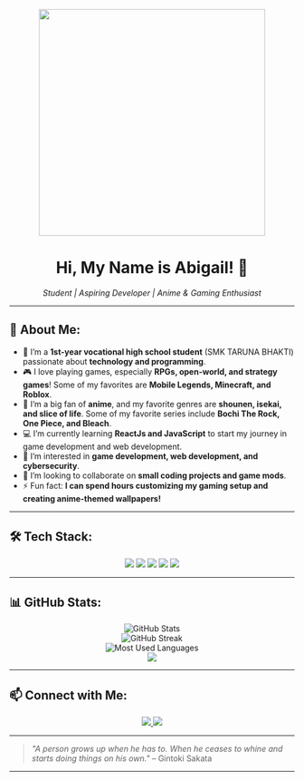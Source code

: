 <p align="center">
  <img src="https://i.gifer.com/zkw.gif" width="400" height="auto">
</p>

<h1 align="center">Hi, My Name is Abigail! 👋</h1>
<p align="center">
  <em>Student | Aspiring Developer | Anime & Gaming Enthusiast</em>
</p>

---

## 🚀 About Me:

- 🎒 I’m a **1st-year vocational high school student** (SMK TARUNA BHAKTI) passionate about **technology and programming**.  
- 🎮 I love playing games, especially **RPGs, open-world, and strategy games**! Some of my favorites are **Mobile Legends, Minecraft, and Roblox**.  
- 🎥 I’m a big fan of **anime**, and my favorite genres are **shounen, isekai, and slice of life**. Some of my favorite series include **Bochi The Rock, One Piece, and Bleach**.  
- 💻 I’m currently learning **ReactJs and JavaScript** to start my journey in game development and web development.  
- 🌱 I’m interested in **game development, web development, and cybersecurity**.  
- 🤝 I’m looking to collaborate on **small coding projects and game mods**.  
- ⚡ Fun fact: **I can spend hours customizing my gaming setup and creating anime-themed wallpapers!**  

---

## 🛠️ Tech Stack:

<p align="center">
  <img src="https://img.shields.io/badge/Python-3776AB?style=for-the-badge&logo=python&logoColor=white">
  <img src="https://img.shields.io/badge/JavaScript-F7DF1E?style=for-the-badge&logo=javascript&logoColor=black">
  <img src="https://img.shields.io/badge/HTML5-E34F26?style=for-the-badge&logo=html5&logoColor=white">
  <img src="https://img.shields.io/badge/CSS3-1572B6?style=for-the-badge&logo=css3&logoColor=white">
  <img src="https://img.shields.io/badge/Git-F05032?style=for-the-badge&logo=git&logoColor=white">
</p>

---

## 📊 GitHub Stats:

<p align="center">
  <img src="https://github-readme-stats.vercel.app/api?username=sukisigm69&show_icons=true&theme=tokyonight" alt="GitHub Stats"> 
  <br>
  <img src="https://github-readme-streak-stats.herokuapp.com/?user=sukisigm69&theme=tokyonight" alt="GitHub Streak"> 
  <br>
  <img src="https://github-readme-stats.vercel.app/api/top-langs/?username=sukisigm69&layout=compact&theme=tokyonight" alt="Most Used Languages"> 
  <br>
  <img src="https://github-profile-trophy.vercel.app/?username=sukisigm69&theme=tokyonight&margin-w=15&margin-h=15">
</p>

---

## 📫 Connect with Me:

<p align="center">
  <a href="https://www.instagram.com/abigailbyann/"> 
    <img src="https://img.shields.io/badge/Instagram-E4405F?style=for-the-badge&logo=instagram&logoColor=white">
  </a>
  <a href="mailto:abigailbyann@gmail.com"> 
    <img src="https://img.shields.io/badge/Email-D14836?style=for-the-badge&logo=gmail&logoColor=white">
  </a>
</p>

---

> *"A person grows up when he has to. When he ceases to whine and starts doing things on his own."* – Gintoki Sakata 

---

